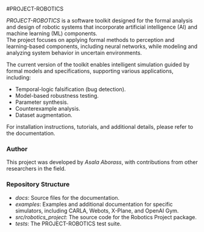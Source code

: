 #PROJECT-ROBOTICS

*PROJECT-ROBOTICS* is a software toolkit designed for the formal analysis and design of robotic systems that incorporate artificial intelligence (AI) and machine learning (ML) components.  
The project focuses on applying formal methods to perception and learning-based components, including neural networks, while modeling and analyzing system behavior in uncertain environments.  

The current version of the toolkit enables intelligent simulation guided by formal models and specifications, supporting various applications, including:  
- Temporal-logic falsification (bug detection).  
- Model-based robustness testing.  
- Parameter synthesis.  
- Counterexample analysis.  
- Dataset augmentation.  

For installation instructions, tutorials, and additional details, please refer to the documentation.  

### Author  

This project was developed by *Asala Aborass*, with contributions from other researchers in the field.  

### Repository Structure  

- *docs*: Source files for the documentation.  
- *examples*: Examples and additional documentation for specific simulators, including CARLA, Webots, X-Plane, and OpenAI Gym.  
- *src/robotics_project*: The source code for the Robotics Project package.  
- *tests*: The PROJECT-ROBOTICS test suite.  
